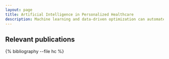 ```yaml
---
layout: page
title: Artificial Intelligence in Personalized Healthcare 
description: Machine learning and data-driven optimization can automate healthcare services in order to improve effectiveness, quality of care, and access to treatment. This research applies predictive and prescriptive modeling in personalized medicine (e.g., cancer therapy and otolaryngology) and clinical services (e.g., milk bank donation management).
---
```



<div class="publications">

<h2 class="year">Relevant publications</h2>
{% bibliography --file hc %}

</div>








